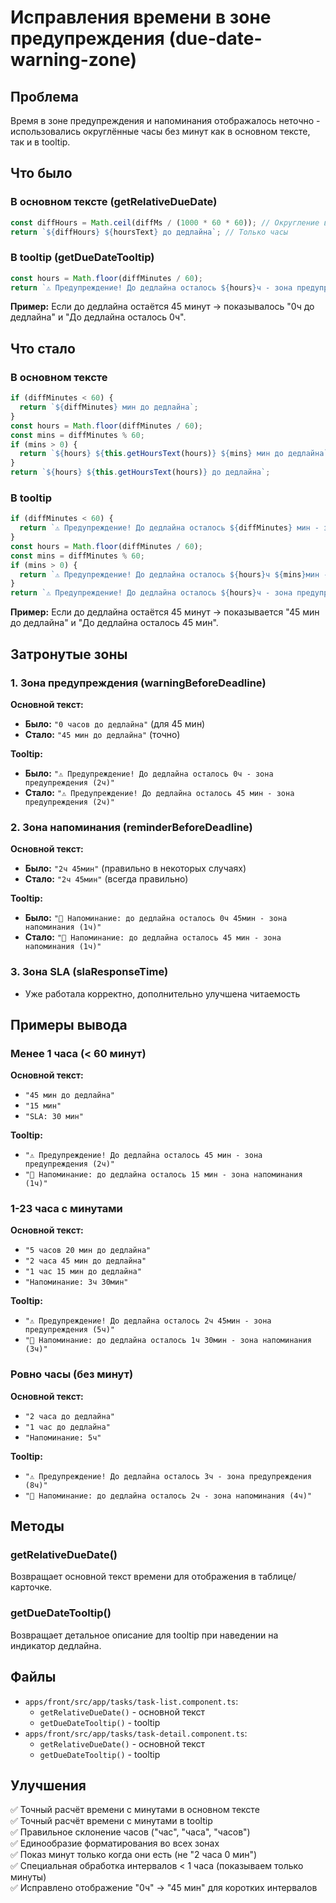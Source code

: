 # Исправления времени в зоне предупреждения (due-date-warning-zone)

## Проблема
Время в зоне предупреждения и напоминания отображалось неточно - использовались округлённые часы без минут как в основном тексте, так и в tooltip.

## Что было

### В основном тексте (getRelativeDueDate)
```typescript
const diffHours = Math.ceil(diffMs / (1000 * 60 * 60)); // Округление вверх
return `${diffHours} ${hoursText} до дедлайна`; // Только часы
```

### В tooltip (getDueDateTooltip)
```typescript
const hours = Math.floor(diffMinutes / 60);
return `⚠️ Предупреждение! До дедлайна осталось ${hours}ч - зона предупреждения (${Math.floor(settings.warningBeforeDeadline / 60)}ч)`;
```

**Пример:** Если до дедлайна остаётся 45 минут → показывалось "0ч до дедлайна" и "До дедлайна осталось 0ч".

## Что стало

### В основном тексте
```typescript
if (diffMinutes < 60) {
  return `${diffMinutes} мин до дедлайна`;
}
const hours = Math.floor(diffMinutes / 60);
const mins = diffMinutes % 60;
if (mins > 0) {
  return `${hours} ${this.getHoursText(hours)} ${mins} мин до дедлайна`;
}
return `${hours} ${this.getHoursText(hours)} до дедлайна`;
```

### В tooltip
```typescript
if (diffMinutes < 60) {
  return `⚠️ Предупреждение! До дедлайна осталось ${diffMinutes} мин - зона предупреждения (${warningHours}ч)`;
}
const hours = Math.floor(diffMinutes / 60);
const mins = diffMinutes % 60;
if (mins > 0) {
  return `⚠️ Предупреждение! До дедлайна осталось ${hours}ч ${mins}мин - зона предупреждения (${warningHours}ч)`;
}
return `⚠️ Предупреждение! До дедлайна осталось ${hours}ч - зона предупреждения (${warningHours}ч)`;
```

**Пример:** Если до дедлайна остаётся 45 минут → показывается "45 мин до дедлайна" и "До дедлайна осталось 45 мин".

## Затронутые зоны

### 1. Зона предупреждения (warningBeforeDeadline)
**Основной текст:**
- **Было:** `"0 часов до дедлайна"` (для 45 мин)
- **Стало:** `"45 мин до дедлайна"` (точно)

**Tooltip:**
- **Было:** `"⚠️ Предупреждение! До дедлайна осталось 0ч - зона предупреждения (2ч)"`
- **Стало:** `"⚠️ Предупреждение! До дедлайна осталось 45 мин - зона предупреждения (2ч)"`

### 2. Зона напоминания (reminderBeforeDeadline)
**Основной текст:**
- **Было:** `"2ч 45мин"` (правильно в некоторых случаях)
- **Стало:** `"2ч 45мин"` (всегда правильно)

**Tooltip:**
- **Было:** `"🔔 Напоминание: до дедлайна осталось 0ч 45мин - зона напоминания (1ч)"`
- **Стало:** `"🔔 Напоминание: до дедлайна осталось 45 мин - зона напоминания (1ч)"`

### 3. Зона SLA (slaResponseTime)
- Уже работала корректно, дополнительно улучшена читаемость

## Примеры вывода

### Менее 1 часа (< 60 минут)
**Основной текст:**
- `"45 мин до дедлайна"`
- `"15 мин"`
- `"SLA: 30 мин"`

**Tooltip:**
- `"⚠️ Предупреждение! До дедлайна осталось 45 мин - зона предупреждения (2ч)"`
- `"🔔 Напоминание: до дедлайна осталось 15 мин - зона напоминания (1ч)"`

### 1-23 часа с минутами
**Основной текст:**
- `"5 часов 20 мин до дедлайна"`
- `"2 часа 45 мин до дедлайна"`
- `"1 час 15 мин до дедлайна"`
- `"Напоминание: 3ч 30мин"`

**Tooltip:**
- `"⚠️ Предупреждение! До дедлайна осталось 2ч 45мин - зона предупреждения (5ч)"`
- `"🔔 Напоминание: до дедлайна осталось 1ч 30мин - зона напоминания (3ч)"`

### Ровно часы (без минут)
**Основной текст:**
- `"2 часа до дедлайна"`
- `"1 час до дедлайна"`
- `"Напоминание: 5ч"`

**Tooltip:**
- `"⚠️ Предупреждение! До дедлайна осталось 3ч - зона предупреждения (8ч)"`
- `"🔔 Напоминание: до дедлайна осталось 2ч - зона напоминания (4ч)"`

## Методы

### getRelativeDueDate()
Возвращает основной текст времени для отображения в таблице/карточке.

### getDueDateTooltip()
Возвращает детальное описание для tooltip при наведении на индикатор дедлайна.

## Файлы
- `apps/front/src/app/tasks/task-list.component.ts`:
  - `getRelativeDueDate()` - основной текст
  - `getDueDateTooltip()` - tooltip
- `apps/front/src/app/tasks/task-detail.component.ts`:
  - `getRelativeDueDate()` - основной текст
  - `getDueDateTooltip()` - tooltip

## Улучшения
✅ Точный расчёт времени с минутами в основном тексте  
✅ Точный расчёт времени с минутами в tooltip  
✅ Правильное склонение часов ("час", "часа", "часов")  
✅ Единообразие форматирования во всех зонах  
✅ Показ минут только когда они есть (не "2 часа 0 мин")  
✅ Специальная обработка интервалов < 1 часа (показываем только минуты)  
✅ Исправлено отображение "0ч" → "45 мин" для коротких интервалов
